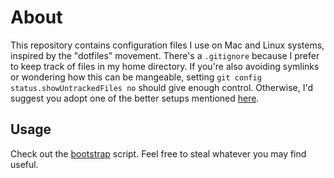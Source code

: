 # About

This repository contains configuration files I use on Mac and Linux systems, inspired by the "dotfiles" movement. There's a `.gitignore` because I prefer to keep track of files in my home directory. If you're also avoiding symlinks or wondering how this can be mangeable, setting `git config status.showUntrackedFiles no` should give enough control. Otherwise, I'd suggest you adopt one of the better setups mentioned [here](https://news.ycombinator.com/item?id=11070797).

## Usage

Check out the [bootstrap](bootstrap) script. Feel free to steal whatever you may find useful.
